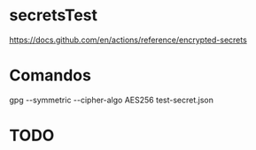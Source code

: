 # secretsTest

https://docs.github.com/en/actions/reference/encrypted-secrets

# Comandos

gpg --symmetric --cipher-algo AES256 test-secret.json

# TODO
